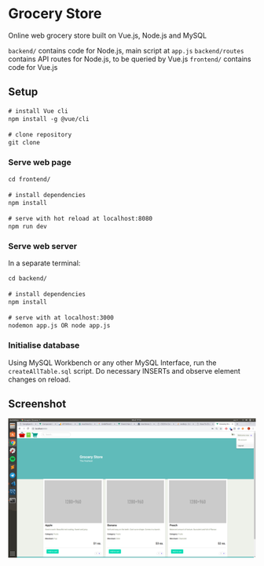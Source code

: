 # Grocery Store

Online web grocery store built on Vue.js, Node.js and MySQL

`backend/` contains code for Node.js, main script at `app.js`
`backend/routes` contains API routes for Node.js, to be queried by Vue.js
`frontend/` contains code for Vue.js


## Setup
```
# install Vue cli
npm install -g @vue/cli

# clone repository
git clone 
```

### Serve web page
```
cd frontend/

# install dependencies
npm install

# serve with hot reload at localhost:8080
npm run dev
```

### Serve web server
In a separate terminal:
```
cd backend/

# install dependencies
npm install

# serve with at localhost:3000
nodemon app.js OR node app.js
```

### Initialise database
Using MySQL Workbench or any other MySQL Interface, run the `createAllTable.sql` script. Do necessary INSERTs and observe element changes on reload.


## Screenshot
![Alt text](/screenshots/webstore.png?raw=true "Web Store")

